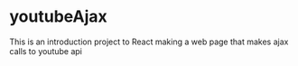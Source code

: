 # youtubeAjax

This is an introduction project to React making a web page that makes ajax calls to youtube api
